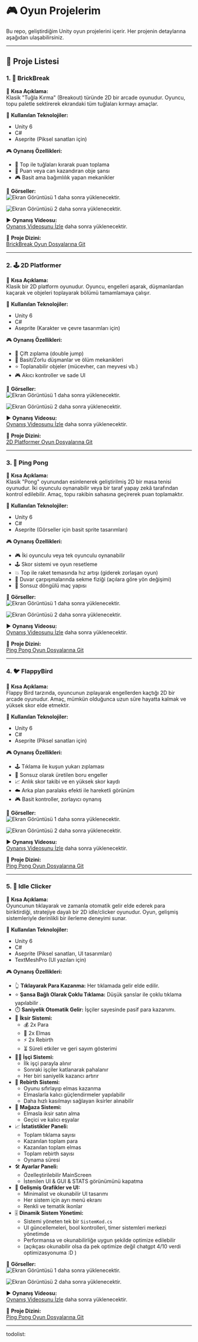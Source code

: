 # 🎮 Oyun Projelerim  
Bu repo, geliştirdiğim Unity oyun projelerini içerir. Her projenin detaylarına aşağıdan ulaşabilirsiniz.

---

## 📂 Proje Listesi

### 1. 🧱 BrickBreak  
📌 **Kısa Açıklama:**  
Klasik "Tuğla Kırma" (Breakout) türünde 2D bir arcade oyunudur. Oyuncu, topu paletle sektirerek ekrandaki tüm tuğlaları kırmayı amaçlar.

🔧 **Kullanılan Teknolojiler:**  
- Unity 6  
- C#  
- Aseprite (Piksel sanatları için)

🎮 **Oynanış Özellikleri:**  
- 🎯 Top ile tuğlaları kırarak puan toplama  
- 🧲 Puan veya can kazandıran obje şansı  
- 🎮 Basit ama bağımlılık yapan mekanikler

📸 **Görseller:**  
![Ekran Görüntüsü 1](gorseller/screenshot1.png)  daha sonra yüklenecektir.

![Ekran Görüntüsü 2](gorseller/screenshot2.png)  daha sonra yüklenecektir.

▶️ **Oynanış Videosu:**  
[Oynanış Videosunu İzle](https://youtu.be/...)   daha sonra yüklenecektir.

📂 **Proje Dizini:**  
[BrickBreak Oyun Dosyalarına Git](https://github.com/FarzetkiTR38/UNITY-2D-MINI-PROJECTS/tree/main/FBrickBreak)

---

### 2. 🕹️ 2D Platformer  
📌 **Kısa Açıklama:**  
Klasik bir 2D platform oyunudur. Oyuncu, engelleri aşarak, düşmanlardan kaçarak ve objeleri toplayarak bölümü tamamlamaya çalışır.

🔧 **Kullanılan Teknolojiler:**  
- Unity 6  
- C#  
- Aseprite (Karakter ve çevre tasarımları için)

🎮 **Oynanış Özellikleri:**  
- 🦘 Çift zıplama (double jump)  
- 🧟 Basit/Zorlu düşmanlar ve ölüm mekanikleri  
- ⭐ Toplanabilir objeler (mücevher, can meyvesi vb.)  
- 🎮 Akıcı kontroller ve sade UI

📸 **Görseller:**  
![Ekran Görüntüsü 1](gorseller/platformer1.png)  daha sonra yüklenecektir.

![Ekran Görüntüsü 2](gorseller/platformer2.png)  daha sonra yüklenecektir.

▶️ **Oynanış Videosu:**  
[Oynanış Videosunu İzle](https://youtu.be/...)   daha sonra yüklenecektir.

📂 **Proje Dizini:**  
[2D Platformer Oyun Dosyalarına Git](https://github.com/FarzetkiTR38/UNITY-2D-MINI-PROJECTS/tree/main/F2DPlatformGame)

---

### 3. 🏓 Ping Pong  
📌 **Kısa Açıklama:**  
Klasik "Pong" oyunundan esinlenerek geliştirilmiş 2D bir masa tenisi oyunudur. İki oyunculu oynanabilir veya bir taraf yapay zekâ tarafından kontrol edilebilir. Amaç, topu rakibin sahasına geçirerek puan toplamaktır.

🔧 **Kullanılan Teknolojiler:**

- Unity 6  
- C#  
- Aseprite (Görseller için basit sprite tasarımları)

🎮 **Oynanış Özellikleri:**

- 🎮 İki oyunculu veya tek oyunculu oynanabilir  
- 🕹️ Skor sistemi ve oyun resetleme
- 💥 Top ile raket temasında hız artışı (giderek zorlaşan oyun)
- 🛑 Duvar çarpışmalarında sekme fiziği (açılara göre yön değişimi)
- 🔄 Sonsuz döngülü maç yapısı

📸 **Görseller:**  
![Ekran Görüntüsü 1](gorseller/platformer1.png)  daha sonra yüklenecektir.

![Ekran Görüntüsü 2](gorseller/platformer2.png)  daha sonra yüklenecektir.

▶️ **Oynanış Videosu:**  
[Oynanış Videosunu İzle](https://youtu.be/...)   daha sonra yüklenecektir.

📂 **Proje Dizini:**  
[Ping Pong Oyun Dosyalarına Git](https://github.com/FarzetkiTR38/UNITY-2D-MINI-PROJECTS/tree/main/FPingPonk)

---

### 4. 🐦 FlappyBird  
📌 **Kısa Açıklama:**  
Flappy Bird tarzında, oyuncunun zıplayarak engellerden kaçtığı 2D bir arcade oyunudur. Amaç, mümkün olduğunca uzun süre hayatta kalmak ve yüksek skor elde etmektir.

🔧 **Kullanılan Teknolojiler:**  
- Unity 6  
- C#  
- Aseprite (Piksel sanatları için)

🎮 **Oynanış Özellikleri:**  
- 🕹️ Tıklama ile kuşun yukarı zıplaması  
- 🚧 Sonsuz olarak üretilen boru engeller  
- 📈 Anlık skor takibi ve en yüksek skor kaydı  
- ☁️ Arka plan paralaks efekti ile hareketli görünüm  
- 🎮 Basit kontroller, zorlayıcı oynanış

📸 **Görseller:**  
![Ekran Görüntüsü 1](gorseller/platformer1.png)  daha sonra yüklenecektir.

![Ekran Görüntüsü 2](gorseller/platformer2.png)  daha sonra yüklenecektir.

▶️ **Oynanış Videosu:**  
[Oynanış Videosunu İzle](https://youtu.be/...)   daha sonra yüklenecektir.

📂 **Proje Dizini:**  
[Ping Pong Oyun Dosyalarına Git](https://github.com/FarzetkiTR38/UNITY-2D-MINI-PROJECTS/tree/main/FFlappyBird)

---

### 5. 💸 Idle Clicker  
📌 **Kısa Açıklama:**  
Oyuncunun tıklayarak ve zamanla otomatik gelir elde ederek para biriktirdiği, stratejiye dayalı bir 2D idle/clicker oyunudur. Oyun, gelişmiş sistemleriyle derinlikli bir ilerleme deneyimi sunar.

🔧 **Kullanılan Teknolojiler:**  
- Unity 6  
- C#  
- Aseprite (Piksel sanatları, UI tasarımları)  
- TextMeshPro (UI yazıları için)

🎮 **Oynanış Özellikleri:**  
- 👆 **Tıklayarak Para Kazanma:** Her tıklamada gelir elde edilir.
- ⭐ **Şansa Bağlı Olarak Çoklu Tıklama:** Düşük şanslar ile çoklu tıklama yapılabilir .  
- ⏱️ **Saniyelik Otomatik Gelir:** İşçiler sayesinde pasif para kazanımı.  
- 🧪 **İksir Sistemi:**  
  - 💰 2x Para  
  - 💎 2x Elmas  
  - ⚡ 2x Rebirth
  - ⏳ Süreli etkiler ve geri sayım gösterimi  
- 🧑‍🏭 **İşçi Sistemi:**  
  - İlk işçi parayla alınır  
  - Sonraki işçiler katlanarak pahalanır  
  - Her biri saniyelik kazancı artırır  
- 🔁 **Rebirth Sistemi:**  
  - Oyunu sıfırlayıp elmas kazanma  
  - Elmaslarla kalıcı güçlendirmeler yapılabilir
  - Daha hızlı kasılmayı sağlayan iksirler alınabilir
- 🏪 **Mağaza Sistemi:**  
  - Elmasla iksir satın alma  
  - Geçici ve kalıcı eşyalar  
- 📈 **İstatistikler Paneli:**  
  - Toplam tıklama sayısı  
  - Kazanılan toplam para
  - Kazanılan toplam elmas    
  - Toplam rebirth sayısı
  - Oynama süresi
- 🛠️ **Ayarlar Paneli:**  
  - Özelleştirilebilir MainScreen  
  - İstenilen UI & GUI & STATS görünümünü kapatma
- 🎨 **Gelişmiş Grafikler ve UI:**  
  - Minimalist ve okunabilir UI tasarımı  
  - Her sistem için ayrı menü ekranı  
  - Renkli ve tematik ikonlar  
- 🎚️ **Dinamik Sistem Yönetimi:**  
  - Sistemi yöneten tek bir `SistemKod.cs`  
  - UI güncellemeleri, bool kontrolleri, timer sistemleri merkezi yönetimde  
  - Performansa ve okunabilirliğe uygun şekilde optimize edilebilir
  - (açıkçası okunabilir olsa da pek optimize değil chatgpt 4/10 verdi optimizasyonuma :D )

📸 **Görseller:**  
![Ekran Görüntüsü 1](gorseller/platformer1.png)  daha sonra yüklenecektir.

![Ekran Görüntüsü 2](gorseller/platformer2.png)  daha sonra yüklenecektir.

▶️ **Oynanış Videosu:**  
[Oynanış Videosunu İzle](https://youtu.be/...)   daha sonra yüklenecektir.

📂 **Proje Dizini:**  
[Ping Pong Oyun Dosyalarına Git](https://github.com/FarzetkiTR38/UNITY-2D-MINI-PROJECTS/tree/main/FarzetkiClicker)

---

<!--  -->

todolist:


